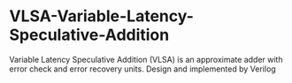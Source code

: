 # VLSA-Variable-Latency-Speculative-Addition
Variable Latency Speculative Addition (VLSA) is an approximate adder with error check and error recovery units. Design and implemented by Verilog
